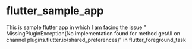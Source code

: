 # flutter_sample_app
This is sample flutter app in which I am facing the issue " MissingPluginException(No implementation found for method getAll on channel plugins.flutter.io/shared_preferences)" in flutter_foreground_task

